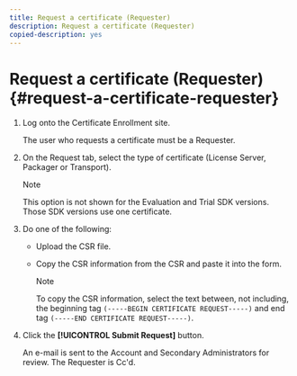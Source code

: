 ```yaml
---
title: Request a certificate (Requester)
description: Request a certificate (Requester)
copied-description: yes
---
```


# Request a certificate (Requester){#request-a-certificate-requester}

1. Log onto the Certificate Enrollment site.

   The user who requests a certificate must be a Requester. 

1. On the Request tab, select the type of certificate (License Server, Packager or Transport).

   >[!NOTE]
   >
   >This option is not shown for the Evaluation and Trial SDK versions. Those SDK versions use one certificate.

1. Do one of the following:

    * Upload the CSR file. 
    * Copy the CSR information from the CSR and paste it into the form.

       >[!NOTE]
       >
       >To copy the CSR information, select the text between, not including, the beginning tag `(-----BEGIN CERTIFICATE REQUEST-----)` and end tag `(-----END CERTIFICATE REQUEST-----)`.

1. Click the **[!UICONTROL Submit Request]** button.

   An e-mail is sent to the Account and Secondary Administrators for review. The Requester is Cc'd. 

